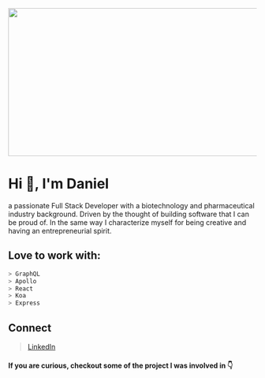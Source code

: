 
<div align="center">
  <img src="https://images.unsplash.com/photo-1536890274788-51861e124205?ixlib=rb-1.2.1&ixid=eyJhcHBfaWQiOjEyMDd9&auto=format&fit=crop&w=1950&q=80" height="300" width="800px">
</div>

# Hi 👋, I'm Daniel

a passionate Full Stack Developer with a biotechnology and pharmaceutical industry background. Driven by the thought of building software that I can be proud of.  In the same way I characterize myself for being creative and having an entrepreneurial spirit.

## Love to work with:
   ```bash
  > GraphQL
  > Apollo
  > React
  > Koa
  > Express
   ```


## Connect

> [LinkedIn](https://www.linkedin.com/in/daniel-hernandez-ller/)

#### If you are curious, checkout some of the project I was involved in 👇
